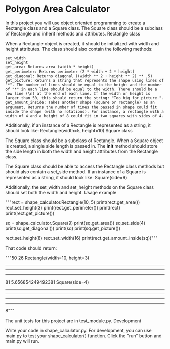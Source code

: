 # Polygon Area Calculator

In this project you will use object oriented programming to create a Rectangle class and a Square class. The Square class should be a subclass of Rectangle and inherit methods and attributes.
Rectangle class

When a Rectangle object is created, it should be initialized with width and height attributes. The class should also contain the following methods:

    set_width
    set_height
    get_area: Returns area (width * height)
    get_perimeter: Returns perimeter (2 * width + 2 * height)
    get_diagonal: Returns diagonal ((width ** 2 + height ** 2) ** .5)
    get_picture: Returns a string that represents the shape using lines of "*". The number of lines should be equal to the height and the number of "*" in each line should be equal to the width. There should be a new line (\n) at the end of each line. If the width or height is larger than 50, this should return the string: "Too big for picture.".
    get_amount_inside: Takes another shape (square or rectangle) as an argument. Returns the number of times the passed in shape could fit inside the shape (with no rotations). For instance, a rectangle with a width of 4 and a height of 8 could fit in two squares with sides of 4.

Additionally, if an instance of a Rectangle is represented as a string, it should look like: Rectangle(width=5, height=10)
Square class

The Square class should be a subclass of Rectangle. When a Square object is created, a single side length is passed in. The __init__ method should store the side length in both the width and height attributes from the Rectangle class.

The Square class should be able to access the Rectangle class methods but should also contain a set_side method. If an instance of a Square is represented as a string, it should look like: Square(side=9)

Additionally, the set_width and set_height methods on the Square class should set both the width and height.
Usage example

"""rect = shape_calculator.Rectangle(10, 5)
print(rect.get_area())
rect.set_height(3)
print(rect.get_perimeter())
print(rect)
print(rect.get_picture())

sq = shape_calculator.Square(9)
print(sq.get_area())
sq.set_side(4)
print(sq.get_diagonal())
print(sq)
print(sq.get_picture())

rect.set_height(8)
rect.set_width(16)
print(rect.get_amount_inside(sq))"""

That code should return:

"""50
26
Rectangle(width=10, height=3)
**********
**********
**********

81
5.656854249492381
Square(side=4)
****
****
****
****

8"""

The unit tests for this project are in test_module.py.
Development

Write your code in shape_calculator.py. For development, you can use main.py to test your shape_calculator() function. Click the "run" button and main.py will run.
